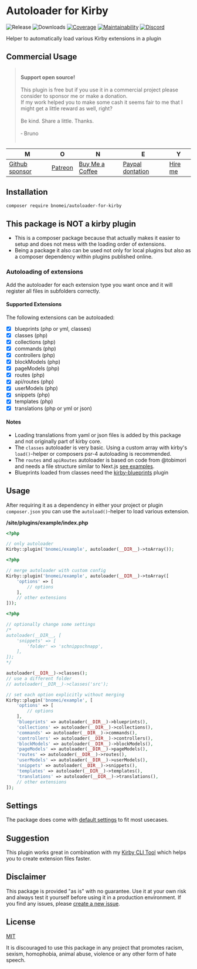 # Autoloader for Kirby

![Release](https://flat.badgen.net/packagist/v/bnomei/autoloader-for-kirby?color=ae81ff)
![Downloads](https://flat.badgen.net/packagist/dt/bnomei/autoloader-for-kirby?color=272822)
[![Coverage](https://flat.badgen.net/codeclimate/coverage/bnomei/autoloader-for-kirby)](https://codeclimate.com/github/bnomei/autoloader-for-kirby)
[![Maintainability](https://flat.badgen.net/codeclimate/maintainability/bnomei/autoloader-for-kirby)](https://codeclimate.com/github/bnomei/autoloader-for-kirby)
[![Discord](https://flat.badgen.net/badge/discord/bnomei?color=7289da)](https://discordapp.com/users/bnomei)

Helper to automatically load various Kirby extensions in a plugin


## Commercial Usage

> <br>
> <b>Support open source!</b><br><br>
> This plugin is free but if you use it in a commercial project please consider to sponsor me or make a donation.<br>
> If my work helped you to make some cash it seems fair to me that I might get a little reward as well, right?<br><br>
> Be kind. Share a little. Thanks.<br><br>
> &dash; Bruno<br>
> &nbsp;

| M | O | N | E | Y |
|---|----|---|---|---|
| [Github sponsor](https://github.com/sponsors/bnomei) | [Patreon](https://patreon.com/bnomei) | [Buy Me a Coffee](https://buymeacoff.ee/bnomei) | [Paypal dontation](https://www.paypal.me/bnomei/15) | [Hire me](mailto:b@bnomei.com?subject=Kirby) |

## Installation

```bash
composer require bnomei/autoloader-for-kirby
```

## This package is NOT a kirby plugin

- This is a composer package because that actually makes it easier to setup and does not mess with the loading order of extensions.
- Being a package it also can be used not only for local plugins but also as a composer dependency within plugins published online.

### Autoloading of extensions

Add the autoloader for each extension type you want once and it will register all files in subfolders correctly.

#### Supported Extensions

The following extensions can be autoloaded:

- [x] blueprints (php or yml, classes)
- [x] classes (php)
- [x] collections (php)
- [x] commands (php)
- [x] controllers (php)
- [x] blockModels (php)
- [x] pageModels (php)
- [x] routes (php)
- [x] api/routes (php)
- [x] userModels (php)
- [x] snippets (php)
- [x] templates (php)
- [X] translations (php or yml or json)

#### Notes

- Loading translations from yaml or json files is added by this package and not originally part of kirby core.
- The `classes` autoloader is very basic. Using a custom array with kirby's `load()`-helper or composers psr-4 autoloading is recommended.
- The `routes` and `apiRoutes` autoloader is based on code from @tobimori and needs a file structure similar to Next.js [see examples](https://github.com/bnomei/autoloader-for-kirby/blob/main/tests/site/plugins/routastic).
- Blueprints loaded from classes need the [kirby-blueprints](https://github.com/bnomei/kirby-blueprints) plugin

## Usage

After requiring it as a dependency in either your project or plugin `composer.json` you can use the `autoload()`-helper to load various extension.

**/site/plugins/example/index.php**
```php
<?php

// only autoloader
Kirby::plugin('bnomei/example', autoloader(__DIR__)->toArray());
```

```php
<?php

// merge autoloader with custom config
Kirby::plugin('bnomei/example', autoloader(__DIR__)->toArray([
    'options' => [
        // options
    ],
    // other extensions
]));
```

```php
<?php

// optionally change some settings
/*
autoloader(__DIR__, [
    'snippets' => [
        'folder' => 'schnippschnapp',
    ],
]);
*/

autoloader(__DIR__)->classes();
// use a different folder
// autoloader(__DIR__)->classes('src');

// set each option explicitly without merging
Kirby::plugin('bnomei/example', [
    'options' => [
        // options
    ],
    'blueprints' => autoloader(__DIR__)->blueprints(),
    'collections' => autoloader(__DIR__)->collections(),
    'commands' => autoloader(__DIR__)->commands(),
    'controllers' => autoloader(__DIR__)->controllers(),
    'blockModels' => autoloader(__DIR__)->blockModels(),
    'pageModels' => autoloader(__DIR__)->pageModels(),
    'routes' => autoloader(__DIR__)->routes(),
    'userModels' => autoloader(__DIR__)->userModels(),
    'snippets' => autoloader(__DIR__)->snippets(),
    'templates' => autoloader(__DIR__)->templates(),
    'translations' => autoloader(__DIR__)->translations(),
    // other extensions
]);
```

## Settings

The package does come with [default settings](https://github.com/bnomei/autoloader-for-kirby/blob/main/classes/Autoloader.php#L27) to fit most usecases.

## Suggestion

This plugin works great in combination with my [Kirby CLI Tool](https://github.com/bnomei/kirby3-plopfile) which helps you to create extension files faster.

## Disclaimer

This package is provided "as is" with no guarantee. Use it at your own risk and always test it yourself before using it in a production environment. If you find any issues, please [create a new issue](https://github.com/bnomei/autoloader-for-kirby/issues/new).

## License

[MIT](https://opensource.org/licenses/MIT)

It is discouraged to use this package in any project that promotes racism, sexism, homophobia, animal abuse, violence or any other form of hate speech.

